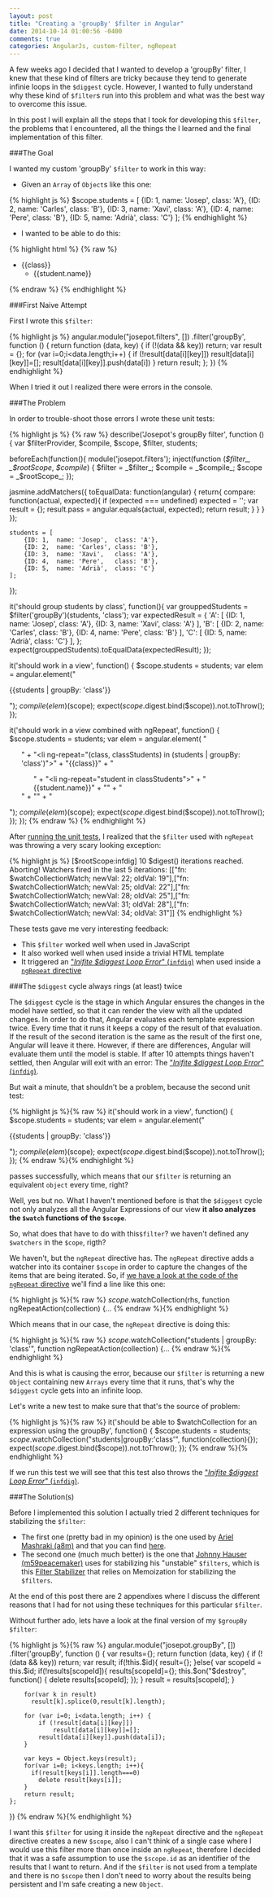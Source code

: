 ```yaml
---
layout: post
title: "Creating a 'groupBy' $filter in Angular"
date: 2014-10-14 01:00:56 -0400
comments: true
categories: AngularJs, custom-filter, ngRepeat
---
```

A few weeks ago I decided that I wanted to develop a 'groupBy' filter,
I knew that these kind of filters are tricky because they tend to generate
infinie loops in the `$diggest` cycle. However, I wanted to fully understand why
these kind of `$filter`s run into this problem and what was the best way
to overcome this issue.

In this post I will explain all the steps that I took for developing this `$filter`,
the problems that I encountered, all the things the I learned and the final implementation
of this filter.

<!-- more -->

###The Goal

I wanted my custom 'groupBy' `$filter` to work in this way:

* Given an `Array` of `Object`s like this one:

{% highlight js %}
   $scope.students = [
        {ID: 1,  name: 'Josep',  class: 'A'},
        {ID: 2,  name: 'Carles', class: 'B'},
        {ID: 3,  name: 'Xavi',   class: 'A'},
        {ID: 4,  name: 'Pere',   class: 'B'},
        {ID: 5,  name: 'Adrià',  class: 'C'}
   ];
{% endhighlight %}


* I wanted to be able to do this:

{% highlight html %}
{% raw %}
<ul>
    <li ng-repeat="(class, classStudents) in (students | groupBy: 'class')">
        {{class}}
        <ul>
            <li ng-repeat="student in classStudents">
                {{student.name}}
            </li>
        </ul>
    </li>
</ul>
{% endraw %}
{% endhighlight %}

###First Naive Attempt

First I wrote this `$filter`:

{% highlight js %}
angular.module("josepot.filters", [])
.filter('groupBy', function () {
    return function (data, key) {
        if (!(data && key)) return;
        var result = {};
        for (var i=0;i<data.length;i++) {
            if (!result[data[i][key]])
                result[data[i][key]]=[];
            result[data[i][key]].push(data[i])
        }
        return result;
    };
})
{% endhighlight %}

When I tried it out I realized there were errors in the console.

###The Problem

In order to trouble-shoot those errors I wrote these unit tests:

{% highlight js %}
{% raw %}
describe('Josepot\'s groupBy filter', function () {
  var $filterProvider, $compile, $scope, $filter, students;

  beforeEach(function(){
    module('josepot.filters');
    inject(function (_$filter_, _$rootScope_, _$compile_) {
      $filter = _$filter_;
      $compile = _$compile_;
      $scope = _$rootScope_;
    });

   jasmine.addMatchers({
        toEqualData: function(angular) {
          return{
            compare: function(actual, expected){
              if (expected === undefined)
                expected = '';
              var result = {};
              result.pass = angular.equals(actual, expected);
              return result;
            }
          }
        }
    });

    students = [
        {ID: 1,  name: 'Josep',  class: 'A'},
        {ID: 2,  name: 'Carles', class: 'B'},
        {ID: 3,  name: 'Xavi',   class: 'A'},
        {ID: 4,  name: 'Pere',   class: 'B'},
        {ID: 5,  name: 'Adrià',  class: 'C'}
    ];
  });

  it('should group students by class', function(){
    var grouppedStudents = $filter('groupBy')(students, 'class');
    var expectedResult = {
      'A': [
        {ID: 1,  name: 'Josep',  class: 'A'},
        {ID: 3,  name: 'Xavi',   class: 'A'}
        ],
      'B': [
        {ID: 2,  name: 'Carles', class: 'B'},
        {ID: 4,  name: 'Pere',   class: 'B'}
        ],
      'C': [
        {ID: 5,  name: 'Adrià',  class: 'C'}
        ],
    };
    expect(grouppedStudents).toEqualData(expectedResult);
  });

  it('should work in a view', function() {
    $scope.students = students;
    var elem = angular.element("<p>{{students | groupBy: 'class'}}</p>");
    $compile(elem)($scope);
    expect($scope.$digest.bind($scope)).not.toThrow();
  });

  it('should work in a view combined with ngRepeat', function() {
    $scope.students = students;
    var elem = angular.element(
      "<ul>" +
       "<li ng-repeat=\"(class, classStudents) in (students | groupBy: 'class')\">" +
          "{{class}}" +
          "<ul>" +
            "<li ng-repeat=\"student in classStudents\">" +
              "{{student.name}}" +
            "</li>" +
          "</ul>" +
        "</li>" +
      "</ul>");
    $compile(elem)($scope);
    expect($scope.$digest.bind($scope)).not.toThrow();
  });
});
{% endraw %}
{% endhighlight %}

After [running the unit tests](http://plnkr.co/edit/M2mXjsWrd16uAad2dOXS?p=preview), I realized that the `$filter` used with `ngRepeat` was throwing a very scary looking exception:

{% highlight js %}
    [$rootScope:infdig] 10 $digest() iterations reached. Aborting!
    Watchers fired in the last 5 iterations: [["fn: $watchCollectionWatch; newVal: 22; oldVal: 19"],["fn: $watchCollectionWatch; newVal: 25; oldVal: 22"],["fn: $watchCollectionWatch; newVal: 28; oldVal: 25"],["fn: $watchCollectionWatch; newVal: 31; oldVal: 28"],["fn: $watchCollectionWatch; newVal: 34; oldVal: 31"]]
{% endhighlight %}

These tests gave me very interesting feedback:

 - This `$filter` worked well when used in JavaScript
 - It also worked well when used inside a trivial HTML template
 - It triggered an ["*Inifite $diggest Loop Error*" (`infdig`)][1] when used inside a [`ngRepeat` directive][2]

###The `$diggest` cycle always rings (at least) twice

The `$diggest` cycle is the stage in which Angular ensures the changes in the model have settled, so that it can render the view with all the updated changes. In order to do that, Angular evaluates each template expression twice. Every time that it runs it keeps a copy of the result of that evaluation. If the result of the second iteration is the same as the result of the first one, Angular will leave it there. However, if there are differences, Angular will evaluate them until the model is stable. If after 10 attempts things haven't settled, then Angular will exit with an error: The ["*Inifite $diggest Loop Error*" (`infdig`)][1].

But wait a minute, that shouldn't be a problem, because the second unit test:

{% highlight js %}{% raw %}
  it('should work in a view', function() {
    $scope.students = students;
    var elem = angular.element("<p>{{students | groupBy: 'class'}}</p>");
    $compile(elem)($scope);
    expect($scope.$digest.bind($scope)).not.toThrow();
  });
 {% endraw %}{% endhighlight %}

passes successfully, which means that our `$filter` is returning an equivalent `object` every time, right?

Well, yes but no. What I haven't mentioned before is that the `$diggest` cycle not only analyzes all the Angular Expressions of our view **it also analyzes the `$watch` functions of the `$scope`**.

So, what does that have to do with this`$filter`? we haven't defined any `$watchers` in the `$cope`, rigth?

We haven't, but the `ngRepeat` directive has. The `ngRepeat` directive adds a watcher into its container `$scope` in order to capture the changes of the items that are being iterated. So, if [we have a look at the code of the `ngRepeat` directive][3] we'll find a line like this one:

{% highlight js %}{% raw %}
    $scope.$watchCollection(rhs,
    	function ngRepeatAction(collection) {...
 {% endraw %}{% endhighlight %}

Which means that in our case, the `ngRepeat` directive is doing this:

{% highlight js %}{% raw %}
    $scope.$watchCollection("students | groupBy: 'class'",
    	function ngRepeatAction(collection) {...
{% endraw %}{% endhighlight %}

And this is what is causing the error, because our `$filter` is returning a new `Object` containing new `Arrays` every time that it runs, that's why the `$diggest` cycle gets into an infinite loop.

Let's write a new test to make sure that that's the source of problem:

{% highlight js %}{% raw %}
  it('should be able to $watchCollection for an expression using the groupBy',
  function() {
    $scope.students = students;
    $scope.$watchCollection("students|groupBy:'class'", function(collection){});
    expect($scope.$digest.bind($scope)).not.toThrow();
  });
{% endraw %}{% endhighlight %}

If we run this test we will see that this test also throws the ["*Inifite $diggest Loop Error*" (`infdig`)][1].

###The Solution(s)

Before I implemented this solution I actually tried 2 different techniques for stabilizing the `$filter`:

* The first one (pretty bad in my opinion) is the one used by [Ariel Mashraki (a8m)][4] and that you can find [here][5].
* The second one (much much better) is the one that [Johnny Hauser (m59peacemaker)][6] uses for stabilizing his "unstable" `$filters`, which is this [Filter Stabilizer][7] that relies on Memoization for stabilizing the `$filters`.

At the end of this post there are 2 appendixes where I discuss the different reasons that I had for not using these techniques for this particular `$filter`.

Without further ado, lets have a look at the final version of my  `$groupBy` `$filter`:

{% highlight js %}{% raw %}
angular.module("josepot.groupBy", [])
.filter('groupBy', function () {
  var results={};
    return function (data, key) {
        if (!(data && key)) return;
        var result;
        if(!this.$id){
            result={};
        }else{
            var scopeId = this.$id;
            if(!results[scopeId]){
                results[scopeId]={};
                this.$on("$destroy", function() {
                    delete results[scopeId];
                });
            }
            result = results[scopeId];
        }

        for(var k in result)
          result[k].splice(0,result[k].length);

        for (var i=0; i<data.length; i++) {
            if (!result[data[i][key]])
                result[data[i][key]]=[];
            result[data[i][key]].push(data[i]);
        }

        var keys = Object.keys(result);
        for(var i=0; i<keys.length; i++){
          if(result[keys[i]].length===0)
            delete result[keys[i]];
        }
        return result;
    };
})
{% endraw %}{% endhighlight %}

I want this `$filter` for using it inside the `ngRepeat` directive and the `ngRepeat` directive creates a new `$scope`, also I can't think of a single case where I would use this filter more than once inside an `ngRepeat`, therefore I decided that it was a safe assumption to use the `$scope.id` as an identifier of the results that I want to return. And if the  `$filter` is not used from a template and there is no `$scope` then I don't need to worry about the results being persistent and I'm safe creating a new `Object`.


  [1]: https://docs.angularjs.org/error/$rootScope/infdig
  [2]: https://docs.angularjs.org/api/ng/directive/ngRepeat
  [3]: https://github.com/angular/angular.js/blob/master/src/ng/directive/ngRepeat.js
  [4]: https://github.com/a8m
  [5]: https://github.com/a8m/angular-filter/blob/master/src/_filter/collection/group-by.js
  [6]: https://github.com/m59peacemaker
  [7]: https://github.com/m59peacemaker/angular-pmkr-components/tree/master/src/services/filterStabilize
